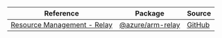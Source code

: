 | Reference | Package | Source |
|---|---|---|
|[Resource Management - Relay](arm-relay-readme.md)|[@azure/arm-relay](https://www.npmjs.com/package/@azure/arm-relay)|[GitHub](https://github.com/Azure/azure-sdk-for-js/blob/main/sdk/relay/arm-relay)|
